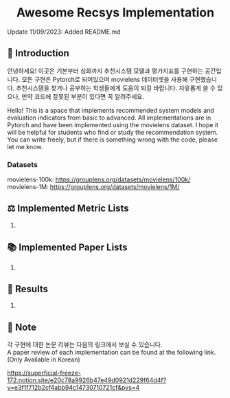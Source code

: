 # <center>Awesome Recsys Implementation</center>
Update 11/09/2023: Added README.md

## 🤗 Introduction

안녕하세요! 이곳은 기본부터 심화까지 추천시스템 모델과 평가지표를 구현하는 공간입니다. 모든 구현은 Pytorch로 되어있으며 movielens 데이터셋을 사용해 구현했습니다. 추천시스템을 찾거나 공부하는 학생들에게 도움이 되길 바랍니다. 자유롭게 쓸 수 있으나, 만약 코드에 잘못된 부분이 있다면 꼭 알려주세요.

Hello! This is a space that implements recommended system models and evaluation indicators from basic to advanced. All implementations are in Pytorch and have been implemented using the movielens dataset. I hope it will be helpful for students who find or study the recommendation system. You can write freely, but if there is something wrong with the code, please let me know.

### Datasets
movielens-100k: https://grouplens.org/datasets/movielens/100k/<br>
movielens-1M: https://grouplens.org/datasets/movielens/1M/<br>

## ⚖ Implemented Metric Lists
1. 

## 📚 Implemented Paper Lists
1. 

## 💯 Results
1. 

## 🔔 Note
각 구현에 대한 논문 리뷰는 다음의 링크에서 보실 수 있습니다.<br>
A paper review of each implementation can be found at the following link. (Only Available in Korean)<br>

https://superficial-freeze-172.notion.site/e20c78a9926b47e49d0921d229f64d4f?v=e3f1f712b2cf4abb94c14730710721cf&pvs=4
